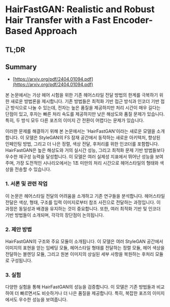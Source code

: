 # HairFastGAN: Realistic and Robust Hair Transfer with a Fast Encoder-Based Approach
## TL;DR
## Summary
- [https://arxiv.org/pdf/2404.01094.pdf](https://arxiv.org/pdf/2404.01094.pdf)

본 논문에서는 가상 헤어 시험을 위한 기존 헤어스타일 전달 방법의 한계를 극복하기 위한 새로운 방법론을 제시합니다. 기존 방법들은 최적화 기반 접근 방식과 인코더 기반 접근 방식으로 나눌 수 있는데, 전자는 높은 품질을 제공하지만 처리 시간이 매우 길다는 단점이 있고, 후자는 빠른 처리 속도를 제공하지만 낮은 해상도와 품질 문제가 있습니다. 특히, 두 방식 모두 다른 포즈의 이미지 간 전환이 어렵다는 문제가 있습니다.

이러한 문제를 해결하기 위해 본 논문에서는 'HairFastGAN'이라는 새로운 모델을 소개합니다. 이 모델은 StyleGAN의 FS 잠재 공간에서 동작하는 새로운 아키텍처, 향상된 인페인팅 방법, 그리고 더 나은 정렬, 색상 전달, 후처리를 위한 인코더를 포함합니다. HairFastGAN은 높은 해상도와 거의 실시간 성능, 그리고 최적화 문제 기반 방법들보다 우수한 재구성 능력을 달성합니다. 이 모델은 여러 실제성 지표에서 뛰어난 성능을 보여주며, 가장 도전적인 시나리오에서는 1초 미만의 처리 시간으로 헤어스타일의 형태와 색상을 전송할 수 있습니다.

### 1. 서론 및 관련 작업

이 논문은 헤어스타일 전달의 어려움을 소개하고 기존 연구들을 분석합니다. 헤어스타일 전달은 색상, 형태, 구조를 입력 이미지로부터 참조 사진으로 전달하는 과정입니다. 이 과정은 동일성과 배경을 유지하는 것이 중요합니다. 또한, 여러 최적화 기반 및 인코더 기반 방법들이 소개되며, 각각의 장단점이 논의됩니다.

### 2. 제안 방법

HairFastGAN의 구조와 주요 모듈이 소개됩니다. 이 모델은 여러 StyleGAN 공간에서 이미지의 표현을 얻는 임베딩 모듈, 헤어스타일 형태를 전달하는 정렬 모듈, 헤어 색상을 전달하는 블렌딩 모듈, 그리고 원본 이미지의 상실된 세부 사항을 복원하는 후처리 모듈로 구성됩니다.

### 3. 실험

다양한 실험을 통해 HairFastGAN의 성능을 검증합니다. 이 모델은 기존 방법들과 비교하여 더 빠르면서도 비슷하거나 더 나은 품질을 제공합니다. 특히, 복잡한 포즈의 이미지에서도 우수한 성능을 보여줍니다.
